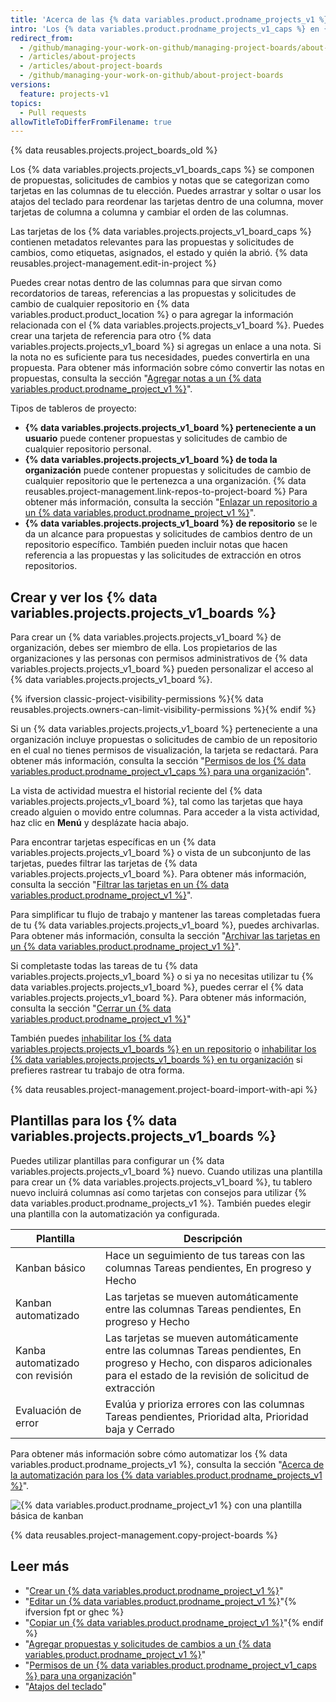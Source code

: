 ```yaml
---
title: 'Acerca de las {% data variables.product.prodname_projects_v1 %}'
intro: 'Los {% data variables.product.prodname_projects_v1_caps %} en {% data variables.product.product_name %} te permiten organizar y priorizar tu trabajo. Puedes crear {% data variables.projects.projects_v1_boards %} para trabajo de características específicas, itinerarios integrales o incluso listas de verificación de lanzamientos. Con {% data variables.product.prodname_projects_v1 %}, tienes la flexibilidad de crear flujos de trabajo personalizados que se acopñlen a tus necesidades.'
redirect_from:
  - /github/managing-your-work-on-github/managing-project-boards/about-project-boards
  - /articles/about-projects
  - /articles/about-project-boards
  - /github/managing-your-work-on-github/about-project-boards
versions:
  feature: projects-v1
topics:
  - Pull requests
allowTitleToDifferFromFilename: true
---
```


{% data reusables.projects.project_boards_old %}

Los {% data variables.projects.projects_v1_boards_caps %} se componen de propuestas, solicitudes de cambios y notas que se categorizan como tarjetas en las columnas de tu elección. Puedes arrastrar y soltar o usar los atajos del teclado para reordenar las tarjetas dentro de una columna, mover tarjetas de columna a columna y cambiar el orden de las columnas.

Las tarjetas de los {% data variables.projects.projects_v1_board_caps %} contienen metadatos relevantes para las propuestas y solicitudes de cambios, como etiquetas, asignados, el estado y quién la abrió. {% data reusables.project-management.edit-in-project %}

Puedes crear notas dentro de las columnas para que sirvan como recordatorios de tareas, referencias a las propuestas y solicitudes de cambio de cualquier repositorio en {% data variables.product.product_location %} o para agregar la información relacionada con el {% data variables.projects.projects_v1_board %}. Puedes crear una tarjeta de referencia para otro {% data variables.projects.projects_v1_board %} si agregas un enlace a una nota. Si la nota no es suficiente para tus necesidades, puedes convertirla en una propuesta. Para obtener más información sobre cómo convertir las notas en propuestas, consulta la sección "[Agregar notas a un {% data variables.product.prodname_project_v1 %}](/articles/adding-notes-to-a-project-board)".

Tipos de tableros de proyecto:

- **{% data variables.projects.projects_v1_board %} perteneciente a un usuario** puede contener propuestas y solicitudes de cambio de cualquier repositorio personal.
- **{% data variables.projects.projects_v1_board %} de toda la organización** puede contener propuestas y solicitudes de cambio de cualquier repositorio que le pertenezca a una organización.  {% data reusables.project-management.link-repos-to-project-board %} Para obtener más información, consulta la sección "[Enlazar un repositorio a un {% data variables.product.prodname_project_v1 %}](/articles/linking-a-repository-to-a-project-board)".
- **{% data variables.projects.projects_v1_board %} de repositorio** se le da un alcance para propuestas y solicitudes de cambios dentro de un repositorio específico. También pueden incluir notas que hacen referencia a las propuestas y las solicitudes de extracción en otros repositorios.

## Crear y ver los {% data variables.projects.projects_v1_boards %}

Para crear un {% data variables.projects.projects_v1_board %} de organización, debes ser miembro de ella. Los propietarios de las organizaciones y las personas con permisos administrativos de {% data variables.projects.projects_v1_board %} pueden personalizar el acceso al {% data variables.projects.projects_v1_board %}.

{% ifversion classic-project-visibility-permissions %}{% data reusables.projects.owners-can-limit-visibility-permissions %}{% endif %}

Si un {% data variables.projects.projects_v1_board %} perteneciente a una organización incluye propuestas o solicitudes de cambio de un repositorio en el cual no tienes permisos de visualización, la tarjeta se redactará.  Para obtener más información, consulta la sección "[Permisos de los {% data variables.product.prodname_project_v1_caps %} para una organización](/articles/project-board-permissions-for-an-organization)".

La vista de actividad muestra el historial reciente del {% data variables.projects.projects_v1_board %}, tal como las tarjetas que haya creado alguien o movido entre columnas. Para acceder a la vista actividad, haz clic en **Menú** y desplázate hacia abajo.

Para encontrar tarjetas específicas en un {% data variables.projects.projects_v1_board %} o vista de un subconjunto de las tarjetas, puedes filtrar las tarjetas de {% data variables.projects.projects_v1_board %}. Para obtener más información, consulta la sección "[Filtrar las tarjetas en un {% data variables.product.prodname_project_v1 %}](/articles/filtering-cards-on-a-project-board)".

Para simplificar tu flujo de trabajo y mantener las tareas completadas fuera de tu {% data variables.projects.projects_v1_board %}, puedes archivarlas. Para obtener más información, consulta la sección "[Archivar las tarjetas en un {% data variables.product.prodname_project_v1 %}](/articles/archiving-cards-on-a-project-board)".

Si completaste todas las tareas de tu {% data variables.projects.projects_v1_board %} o si ya no necesitas utilizar tu {% data variables.projects.projects_v1_board %}, puedes cerrar el {% data variables.projects.projects_v1_board %}. Para obtener más información, consulta la sección "[Cerrar un {% data variables.product.prodname_project_v1 %}](/articles/closing-a-project-board)"

También puedes [inhabilitar los {% data variables.projects.projects_v1_boards %} en un repositorio](/articles/disabling-project-boards-in-a-repository) o [inhabilitar los {% data variables.projects.projects_v1_boards %} en tu organización](/articles/disabling-project-boards-in-your-organization) si prefieres rastrear tu trabajo de otra forma.

{% data reusables.project-management.project-board-import-with-api %}

## Plantillas para los {% data variables.projects.projects_v1_boards %}

Puedes utilizar plantillas para configurar un {% data variables.projects.projects_v1_board %} nuevo. Cuando utilizas una plantilla para crear un {% data variables.projects.projects_v1_board %}, tu tablero nuevo incluirá columnas así como tarjetas con consejos para utilizar {% data variables.product.prodname_projects_v1 %}. También puedes elegir una plantilla con la automatización ya configurada.

| Plantilla                       | Descripción                                                                                                                                                                         |
| ------------------------------- | ----------------------------------------------------------------------------------------------------------------------------------------------------------------------------------- |
| Kanban básico                   | Hace un seguimiento de tus tareas con las columnas Tareas pendientes, En progreso y Hecho                                                                                           |
| Kanban automatizado             | Las tarjetas se mueven automáticamente entre las columnas Tareas pendientes, En progreso y Hecho                                                                                    |
| Kanba automatizado con revisión | Las tarjetas se mueven automáticamente entre las columnas Tareas pendientes, En progreso y Hecho, con disparos adicionales para el estado de la revisión de solicitud de extracción |
| Evaluación de error             | Evalúa y prioriza errores con las columnas Tareas pendientes, Prioridad alta, Prioridad baja y Cerrado                                                                              |

Para obtener más información sobre cómo automatizar los {% data variables.product.prodname_projects_v1 %}, consulta la sección "[Acerca de la automatización para los {% data variables.product.prodname_projects_v1 %}](/articles/about-automation-for-project-boards)".

![{% data variables.product.prodname_project_v1 %} con una plantilla básica de kanban](/assets/images/help/projects/project-board-basic-kanban-template.png)

{% data reusables.project-management.copy-project-boards %}

## Leer más

- "[Crear un {% data variables.product.prodname_project_v1 %}](/articles/creating-a-project-board)"
- "[Editar un {% data variables.product.prodname_project_v1 %}](/articles/editing-a-project-board)"{% ifversion fpt or ghec %}
- "[Copiar un {% data variables.product.prodname_project_v1 %}](/articles/copying-a-project-board)"{% endif %}
- "[Agregar propuestas y solicitudes de cambios a un {% data variables.product.prodname_project_v1 %}](/articles/adding-issues-and-pull-requests-to-a-project-board)"
- "[Permisos de un {% data variables.product.prodname_project_v1_caps %} para una organización](/articles/project-board-permissions-for-an-organization)"
- "[Atajos del teclado](/articles/keyboard-shortcuts/#project-boards)"
